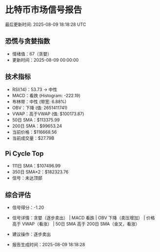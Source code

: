 # 比特币市场信号报告

最后更新时间: 2025-08-09 18:18:28 UTC

## 恐慌与贪婪指数
- 情绪值：67（贪婪）
- 更新时间：2025-08-09 00:00:00

## 技术指标
- RSI(14)：53.73 → 中性
- MACD：看跌 (Histogram: -222.19)
- 布林带：中性 (带宽: 6.88%)
- OBV：下降 (值: 2651411741)
- VWAP：高于VWAP (值: $100173.87)
- 50日 SMA：$113375.99
- 200日 SMA：$99653.24
- 当前价格：$116668.56
- 当前成交量：$27.79B

## Pi Cycle Top
- 111日 SMA：$107496.99
- 350日 SMA×2：$182323.76
- 信号：未达顶部

## 综合评估
- 信号得分：-1.20
- 信号详情：贪婪（逐步卖出） | MACD 看跌 | OBV 下降（卖压增加） | 价格高于 VWAP（看涨） | 50日 SMA 高于 200日 SMA（金叉，看涨）
- 建议操作：逐步卖出

- 报告生成时间：2025-08-09 18:18:28